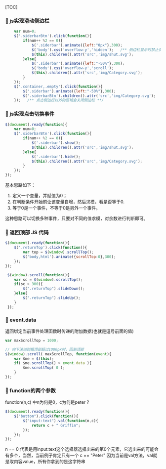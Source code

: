 [TOC]



### :green_heart: js实现滑动侧边栏

```javascript
    var num=0;
    $('.siderbarBtn').click(function(){
        if(num++ %2 == 0){
            $('.siderbar').animate({left:"0px"},300);
            $('body').css('overflow-y','hidden');   /** 侧边栏显示时禁止页面滑动 **/
            $(this).children().attr('src','img/shut.svg');
        }else{
            $('.siderbar').animate({left:"-50%"},300);
            $('body').css('overflow-y','scroll');
            $(this).children().attr('src','img/Category.svg');
        }
    });
    $('.container,.empty').click(function(){
        $('.siderbar').animate({left:"-50%"},300);
        $('.siderbarBtn').children().attr('src','img/Category.svg');
    });   /** 点击侧边栏以外的区域会关闭侧边栏 **/
```



### :green_heart: js实现点击切换事件

```javascript
$(document).ready(function){	
	var num=0;
    $('.siderbarBtn').click(function(){
        if(num++ %2 == 0){
            $('.siderbar').show();
            $(this).children().attr('src','img/shut.svg');
        }else{
            $('.siderbar').hide();
            $(this).children().attr('src','img/Category.svg');
        }
    });
});
```

基本思路如下： 

1. 定义一个变量，并赋值为0；
2. 在判断条件开始前让该变量自增，然后求模，看是否等于0.
3. 等于0是一个事件，不等于0是另外一个事件。

这种思路可以切换多种事件，只要对不同的值求模，对余数进行判断即可。



### :green_heart: 返回顶部 JS 代码

```javascript
$(document).ready(function(){    
  	$('.returnTop').click(function(){
        var top = $(window).scrollTop();
        $('body,html').animate({scrollTop:0},300);
    });
});

 $(window).scroll(function(){
    var sc = $(window).scrollTop();
    if(sc > 300){
        $(".returnTop").slideDown();
    }else{
        $(".returnTop").slideUp();
    }
 });
```



### :green_heart: event.data 

返回绑定当前事件处理函数时传递的附加数据(也就是逗号前面的值)

```javascript
var maxScrollTop = 1000;

// 向下滚动到据顶部超过1000px时，回到顶部
$(window).scroll( maxScrollTop, function(event){
    var $me = $(this);
    if( $me.scrollTop() > event.data ){
        $me.scrollTop( 0 );
    }
});
```



### :green_heart: function的两个参数

function(n,c) 中n为何是0，c为何是peter ?

```javascript
$(document).ready(function(){
	$("button").click(function(){
		$("input:text").val(function(n,c){
			return c + " Griffin";
		});
	});
});
```

n == 0 代表是用input:text这个选择器选择出来的第0个元素，它选出来的可能会有多个，当然，当前例子肯定只有一个
c  == "Peter" 因为当前是val方法，val就是取内容value，所有你拿到的是这字符串